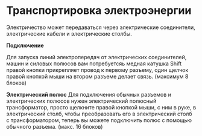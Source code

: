 # Транспортировка электроэнергии

Электричество может передаваться через электрические соединители, электрические кабели и электрические столбы.

**Подключение**

Для запуска линий электропередач от электрических соединителей, машин и силовых полюсов вам потребуетсяь медная катушка
Shift правой кнопки прикрепляет провод к первому разъему, один щелчок правой кнопкой мыши на втором разъеме делает связь.
(максимум 8 блоков)


**Электрический полюс**
Для подключения обычных разъемов и электрических полюсов нужен электрический полюсный трансформатор,
просто щелкните правой кнопкой мыши, с ним в руке, в электрический столб, чтобы преобразовать его в электрический столб с трансформатором,
теперь вы можете подключить полюс с помощью обычного разъема.
(макс. 16 блоков)
